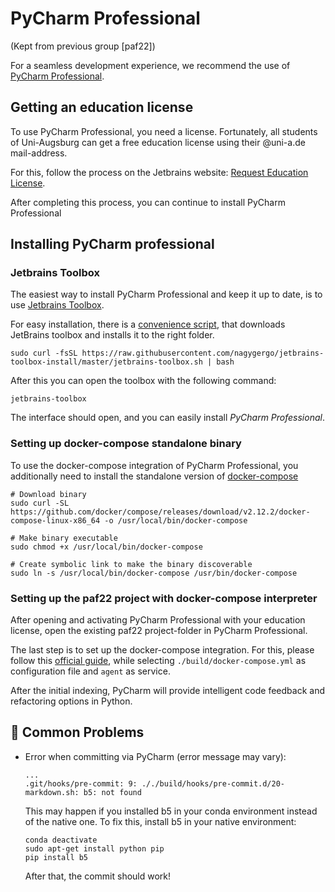 # PyCharm Professional

(Kept from previous group [paf22])

For a seamless development experience, we recommend the use of [PyCharm Professional](https://www.jetbrains.com/pycharm/).

## Getting an education license

To use PyCharm Professional, you need a license.
Fortunately, all students of Uni-Augsburg can get a free education license using their @uni-a.de mail-address.

For this, follow the process on the Jetbrains website: [Request Education License](https://www.jetbrains.com/shop/eform/students).

After completing this process, you can continue to install PyCharm Professional

## Installing PyCharm professional

### Jetbrains Toolbox

The easiest way to install PyCharm Professional and keep it up to date, is to use [Jetbrains Toolbox](https://www.jetbrains.com/toolbox-app/).

For easy installation, there is a [convenience script](https://github.com/nagygergo/jetbrains-toolbox-install),
that downloads JetBrains toolbox and installs it to the right folder.

```shell
sudo curl -fsSL https://raw.githubusercontent.com/nagygergo/jetbrains-toolbox-install/master/jetbrains-toolbox.sh | bash
```

After this you can open the toolbox with the following command:

```shell
jetbrains-toolbox
```

The interface should open, and you can easily install _PyCharm Professional_.

### Setting up docker-compose standalone binary

To use the docker-compose integration of PyCharm Professional,
you additionally need to install the standalone version of [docker-compose](https://docs.docker.com/compose/install/other/)

```shell
# Download binary
sudo curl -SL https://github.com/docker/compose/releases/download/v2.12.2/docker-compose-linux-x86_64 -o /usr/local/bin/docker-compose

# Make binary executable
sudo chmod +x /usr/local/bin/docker-compose

# Create symbolic link to make the binary discoverable
sudo ln -s /usr/local/bin/docker-compose /usr/bin/docker-compose

```

### Setting up the paf22 project with docker-compose interpreter

After opening and activating PyCharm Professional with your education license, open the existing paf22 project-folder in PyCharm Professional.

The last step is to set up the docker-compose integration.
For this, please follow this [official guide](https://www.jetbrains.com/help/pycharm/using-docker-compose-as-a-remote-interpreter.html#docker-compose-remote), while selecting `./build/docker-compose.yml` as configuration file and `agent` as service.

After the initial indexing, PyCharm will provide intelligent code feedback and refactoring options in Python.

## 🚨 Common Problems

* Error when committing via PyCharm (error message may vary):

  ```shell
  ...
  .git/hooks/pre-commit: 9: ././build/hooks/pre-commit.d/20-markdown.sh: b5: not found
  ```

  This may happen if you installed b5 in your conda environment instead of the native one.
  To fix this, install b5 in your native environment:

  ```shell
  conda deactivate
  sudo apt-get install python pip
  pip install b5
  ```
  
  After that, the commit should work!
